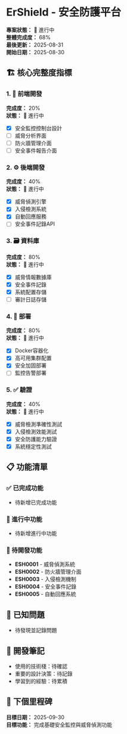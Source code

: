 # ErShield - 安全防護平台

**專案狀態：** 🚧 進行中  
**整體完成度：** 68%  
**最後更新：** 2025-08-31  
**開始日期：** 2025-08-30  

## 🏗️ 核心完整度指標

### 1. 🎨 前端開發
**完成度：** 20%  
**狀態：** 🚧 進行中  
- [x] 安全監控控制台設計
- [ ] 威脅分析界面
- [ ] 防火牆管理介面
- [ ] 安全事件報告介面

### 2. ⚙️ 後端開發  
**完成度：** 40%  
**狀態：** 🚧 進行中  
- [x] 威脅偵測引擎
- [x] 入侵檢測系統
- [x] 自動回應服務
- [ ] 安全事件記錄API

### 3. 🗃️ 資料庫
**完成度：** 80%  
**狀態：** 🚧 進行中  
- [x] 威脅情報數據庫
- [x] 安全事件記錄
- [x] 系統配置存儲
- [ ] 審計日誌存儲

### 4. 🚀 部署
**完成度：** 80%  
**狀態：** 🚧 進行中  
- [x] Docker容器化
- [x] 高可用集群配置
- [x] 安全加固部署
- [ ] 監控告警部署

### 5. ✅ 驗證
**完成度：** 40%  
**狀態：** 🚧 進行中  
- [x] 威脅檢測準確性測試
- [x] 入侵檢測效能測試
- [x] 安全防護能力驗證
- [x] 系統穩定性測試

## 📋 功能清單

### ✅ 已完成功能
- 待新增已完成功能

### 🚧 進行中功能  
- 待新增進行中功能

### 📝 待開發功能
- **ESH0001** - 威脅偵測系統
- **ESH0002** - 防火牆管理介面
- **ESH0003** - 入侵檢測機制
- **ESH0004** - 安全事件記錄
- **ESH0005** - 自動回應系統

## 🐛 已知問題
- 待發現並記錄問題

## 📝 開發筆記
- 使用的技術棧：待確認
- 重要的設計決策：待記錄
- 學習到的經驗：待累積

## 🎯 下個里程碑
**目標日期：** 2025-09-30  
**目標功能：** 完成基礎安全監控與威脅偵測功能
